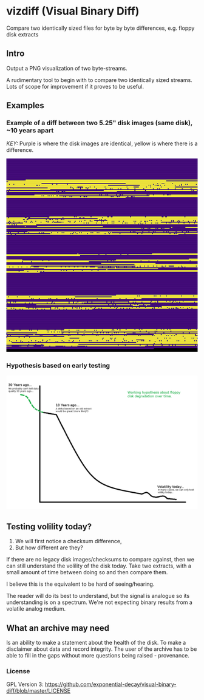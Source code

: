 # vizdiff (Visual Binary Diff)

Compare two identically sized files for byte by byte differences, e.g. floppy disk extracts

## Intro

Output a PNG visualization of two byte-streams. 

A rudimentary tool to begin with to compare two identically sized streams. Lots
of scope for improvement if it proves to be useful. 

## Examples

### Example of a diff between two 5.25" disk images (same disk), ~10 years apart
*KEY:* Purple is where the disk images are identical, yellow is where there is a difference. <br/>

![image](src/images/ex1.png)

### Hypothesis based on early testing
![image](src/images/ex2.png)

## Testing volility today?

1. We will first notice a checksum difference,
2. But how different are they?

If there are no legacy disk images/checksums to compare against, then we can still understand
the volility of the disk today. Take two extracts, with a small amount of time between doing so
and then compare them. 

I believe this is the equivalent to be hard of seeing/hearing.

The reader will do its best to understand, but the signal is analogue so its understanding is
on a spectrum. We're not expecting binary results from a volatile analog medium.

## What an archive may need

Is an ability to make a statement about the health of the disk. To make a disclaimer about data
and record integrity. The user of the archive has to be able to fill in the gaps without more
questions being raised - provenance. 

### License

GPL Version 3: https://github.com/exponential-decay/visual-binary-diff/blob/master/LICENSE
